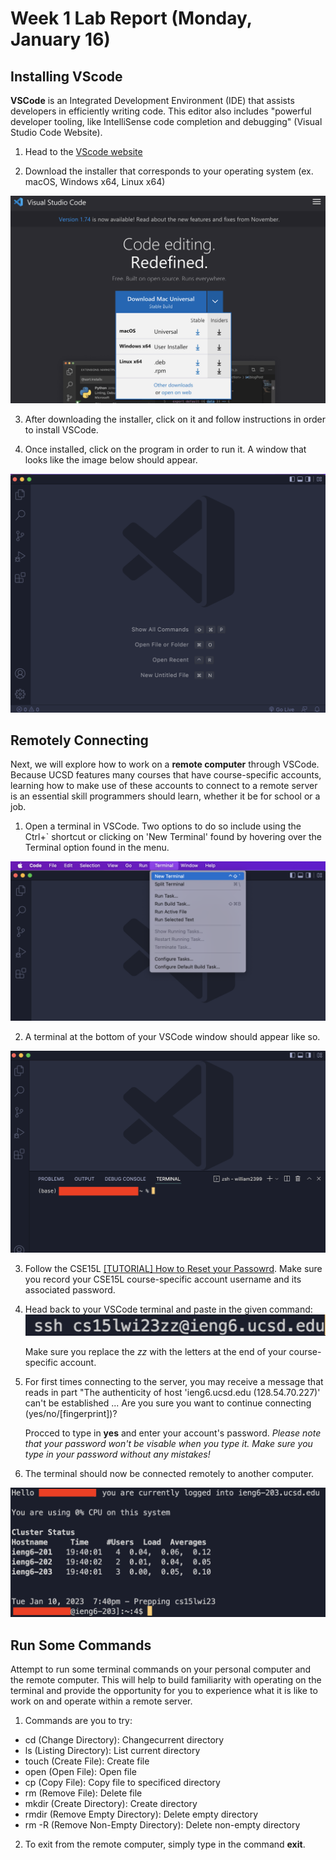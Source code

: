 # Week 1 Lab Report (Monday, January 16)

## Installing VScode

**VSCode** is an Integrated Development Environment (IDE) that assists developers in efficiently writing code. This editor also includes "powerful developer tooling, like IntelliSense code completion and debugging" (Visual Studio Code Website).

1. Head to the [VScode website](https://code.visualstudio.com/)

2. Download the installer that corresponds to your operating system (ex. macOS, Windows x64, Linux x64)

![](Download_VSCode.png)

3. After downloading the installer, click on it and follow instructions in order to install VSCode.

4. Once installed, click on the program in order to run it. A window that looks like the image below should appear. 

![](VSCode.png)

## Remotely Connecting

Next, we will explore how to work on a **remote computer** through VSCode. Because UCSD features many courses that have course-specific accounts, learning how to make use of these accounts to connect to a remote server is an essential skill programmers should learn, whether it be for school or a job.

1. Open a terminal in VSCode. Two options to do so include using the Ctrl+` shortcut or clicking on 'New Terminal' found by hovering over the Terminal option found in the menu. 

![](Terminal.png)

2. A terminal at the bottom of your VSCode window should appear like so.

![](Terminal_pic.png)

3. Follow the CSE15L [[TUTORIAL] How to Reset your Passowrd](https://docs.google.com/document/d/1hs7CyQeh-MdUfM9uv99i8tqfneos6Y8bDU0uhn1wqho/edit). Make sure you record your CSE15L course-specific account username and its associated password.

4. Head back to your VSCode terminal and paste in the given command: ![](ssh_command.png) 
    
   Make sure you replace the *zz* with the letters at the end of your course-specific account.

5. For first times connecting to the server, you may receive a message that reads in part "The authenticity of host 'ieng6.ucsd.edu (128.54.70.227)' can't be established ... Are you sure you want to continue connecting (yes/no/[fingerprint])? 

   Procced to type in **yes** and enter your account's password. *Please note that your password won't be visable when you type it. Make sure you type in your password without any mistakes!*
   
6. The terminal should now be connected remotely to another computer.

![](remote_server.png)

## Run Some Commands

Attempt to run some terminal commands on your personal computer and the remote computer. This will help to build familiarity with operating on the terminal and provide the opportunity for you to experience what it is like to work on and operate within a remote server.

1. Commands are you to try:

* cd (Change Directory): Changecurrent directory
* ls (Listing Directory): List current directory
* touch (Create File): Create file
* open (Open File): Open file
* cp (Copy File): Copy file to specificed directory
* rm (Remove File): Delete file
* mkdir (Create Directory): Create directory
* rmdir (Remove Empty Directory): Delete empty directory
* rm -R (Remove Non-Empty Directory): Delete non-empty directory

2. To exit from the remote computer, simply type in the command **exit**.
